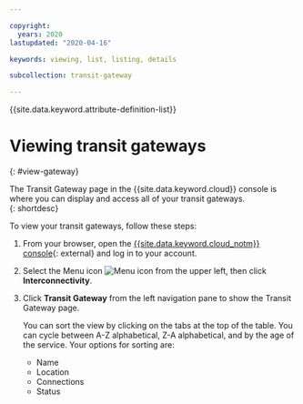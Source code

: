 ```yaml
---

copyright:
  years: 2020
lastupdated: "2020-04-16"

keywords: viewing, list, listing, details

subcollection: transit-gateway

---
```


{{site.data.keyword.attribute-definition-list}}

# Viewing transit gateways
{: #view-gateway}

The Transit Gateway page in the {{site.data.keyword.cloud}} console is where you can display and access all of your transit gateways.  
{: shortdesc}

To view your transit gateways, follow these steps:

1. From your browser, open the [{{site.data.keyword.cloud_notm}} console](/login){: external} and log in to your account.
2. Select the Menu icon ![Menu icon](../../icons/icon_hamburger.svg) from the upper left, then click **Interconnectivity**.
3. Click **Transit Gateway** from the left navigation pane to show the Transit Gateway page.

   You can sort the view by clicking on the tabs at the top of the table. You can cycle between A-Z alphabetical, Z-A alphabetical, and by the age of the service. Your options for sorting are:

   * Name
   * Location
   * Connections
   * Status
